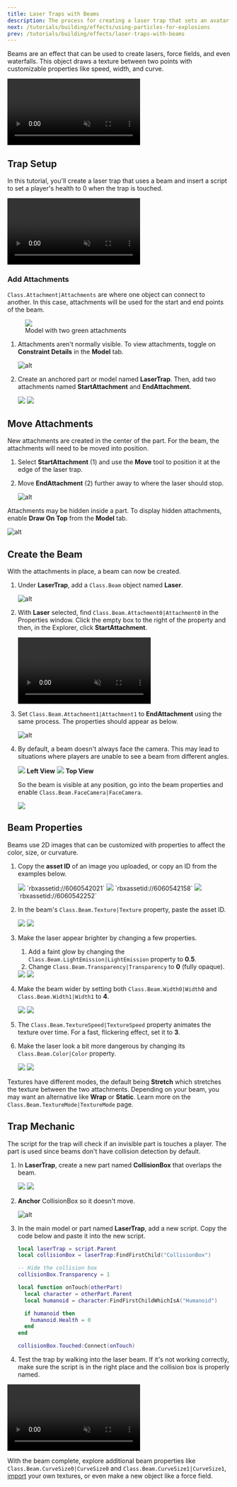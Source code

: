 ```yaml
---
title: Laser Traps with Beams
description: The process for creating a laser trap that sets an avatar's health to 0 when touched.
next: /tutorials/building/effects/using-particles-for-explosions
prev: /tutorials/building/effects/laser-traps-with-beams
---
```


Beams are an effect that can be used to create lasers, force fields, and even waterfalls. This object draws a texture between two points with customizable properties like speed, width, and curve.

<video controls loop muted>
  <source src="../../../assets/tutorials/laser-traps-with-beams/laserTrap_beamExamples.mp4" />
</video>

## Trap Setup

In this tutorial, you'll create a laser trap that uses a beam and insert a script to set a player's health to 0 when the trap is touched.

<video controls loop muted>
  <source src="../../../assets/tutorials/laser-traps-with-beams/laserTrap_testFinalLaser.mp4" />
</video>

### Add Attachments

`Class.Attachment|Attachments` are where one object can connect to another. In this case, attachments will be used for the start and end points of the beam.

<figure>
    <img src="../../../assets/tutorials/laser-traps-with-beams/lasertrap_showSetup_alt.png" />
    <figcaption>Model with two green attachments</figcaption>
</figure>

1. Attachments aren't normally visible. To view attachments, toggle on **Constraint Details** in the **Model** tab.

   ![alt](../../../assets/tutorials/laser-traps-with-beams/lasertrap_constraintDetails.png)

2. Create an anchored part or model named **LaserTrap**. Then, add two attachments named **StartAttachment** and **EndAttachment**.

   <GridContainer numColumns="2">
     <img src="../../../assets/tutorials/laser-traps-with-beams/lasertrap_showTrapPart.jpg" />
     <img src="../../../assets/tutorials/laser-traps-with-beams/lasertrap_showPartsCreated.png" />
   </GridContainer>

## Move Attachments

New attachments are created in the center of the part. For the beam, the attachments will need to be moved into position.

1. Select **StartAttachment** (1) and use the **Move** tool to position it at the edge of the laser trap.
2. Move **EndAttachment** (2) further away to where the laser should stop.

   ![alt](../../../assets/tutorials/laser-traps-with-beams/lasertrap_showAttachments.jpg)

<Alert severity="info">

Attachments may be hidden inside a part. To display hidden attachments, enable **Draw On Top** from the **Model** tab.

![alt](../../../assets/tutorials/laser-traps-with-beams/lasertrap_drawOnTop.png)

</Alert>

## Create the Beam

With the attachments in place, a beam can now be created.

1. Under **LaserTrap**, add a `Class.Beam` object named **Laser**.

   ![alt](../../../assets/tutorials/laser-traps-with-beams/lasertrap_addBeamObject.jpg)

2. With **Laser** selected, find `Class.Beam.Attachment0|Attachment0` in the Properties window. Click the empty box to the right of the property and then, in the Explorer, click **StartAttachment**.

   <video controls loop muted>
   <source src="../../../assets/tutorials/laser-traps-with-beams/laserTrap_setAttachment0.mp4" />
   </video>

3. Set `Class.Beam.Attachment1|Attachment1` to **EndAttachment** using the same process. The properties should appear as below.

   ![alt](../../../assets/tutorials/laser-traps-with-beams/lasertrap_showAttachmentsSet.png)

4. By default, a beam doesn't always face the camera. This may lead to situations where players are unable to see a beam from different angles.

   <Grid container spacing={4}>
    <Grid item xs={6}>
      <img src="../../../assets/tutorials/laser-traps-with-beams/lasertrap_beamDifferentAngles_left.jpg" />
      <b>Left View</b>
    </Grid>
    <Grid item xs={6}>
      <img src="../../../assets/tutorials/laser-traps-with-beams/lasertrap_beamDifferentAngles_top.jpg" />
      <b>Top View</b>
    </Grid>
   </Grid>

   So the beam is visible at any position, go into the beam properties and enable `Class.Beam.FaceCamera|FaceCamera`.

   <img src="../../../assets/tutorials/laser-traps-with-beams/lasertrap_toggleFaceCamera.png" />

## Beam Properties

Beams use 2D images that can be customized with properties to affect the color, size, or curvature.

1. Copy the **asset ID** of an image you uploaded, or copy an ID from the examples below.

   <Grid container spacing={6}>
    <Grid item xs={4}>
      <img src="../../../assets/tutorials/laser-traps-with-beams/beam6060542021.png" />
      `rbxassetid://6060542021`
    </Grid>
    <Grid item xs={4}>
      <img src="../../../assets/tutorials/laser-traps-with-beams/beam6060542158.png" />
      `rbxassetid://6060542158`
    </Grid>
    <Grid item xs={4}>
      <img src="../../../assets/tutorials/laser-traps-with-beams/beam6060542252.png" />
      `rbxassetid://6060542252`
    </Grid>
   </Grid>

2. In the beam's `Class.Beam.Texture|Texture` property, paste the asset ID.

   <GridContainer numColumns="2">
     <img src="../../../assets/tutorials/laser-traps-with-beams/lasertrap_showBeamWithTexture.jpg" />
     <img src="../../../assets/tutorials/laser-traps-with-beams/lasertrap_pasteTextureID.png" />
   </GridContainer>

3. Make the laser appear brighter by changing a few properties.

   1. Add a faint glow by changing the `Class.Beam.LightEmission|LightEmission` property to **0.5**.
   2. Change `Class.Beam.Transparency|Transparency` to **0** (fully opaque).

   <GridContainer numColumns="2">
     <img src="../../../assets/tutorials/laser-traps-with-beams/lasertrap_showBeamLightEmission.jpg" />
     <img src="../../../assets/tutorials/laser-traps-with-beams/lasertrap_transparencyLightEmission.png" />
   </GridContainer>

4. Make the beam wider by setting both `Class.Beam.Width0|Width0` and `Class.Beam.Width1|Width1` to **4**.

   <GridContainer numColumns="2">
     <img src="../../../assets/tutorials/laser-traps-with-beams/lasertrap_beamWidthLarger.jpg" />
     <img src="../../../assets/tutorials/laser-traps-with-beams/lasertrap_setWidth.png" />
   </GridContainer>

5. The `Class.Beam.TextureSpeed|TextureSpeed` property animates the texture over time. For a fast, flickering effect, set it to **3**.

6. Make the laser look a bit more dangerous by changing its `Class.Beam.Color|Color` property.

   <GridContainer numColumns="2">
     <img src="../../../assets/tutorials/laser-traps-with-beams/lasertrap_beamColor.jpg" />
     <img src="../../../assets/tutorials/laser-traps-with-beams/lasertrap_changeColor.png" />
   </GridContainer>

<Alert severity="info">

Textures have different modes, the default being **Stretch** which stretches the texture between the two attachments. Depending on your beam, you may want an alternative like **Wrap** or **Static**. Learn more on the `Class.Beam.TextureMode|TextureMode` page.

</Alert>

## Trap Mechanic

The script for the trap will check if an invisible part is touches a player. The part is used since beams don't have collision detection by default.

1. In **LaserTrap**, create a new part named **CollisionBox** that overlaps the beam.

   <GridContainer numColumns="2">
     <img src="../../../assets/tutorials/laser-traps-with-beams/lasertrap_collisionBox.jpg" />
     <img src="../../../assets/tutorials/laser-traps-with-beams/lasertrap_createCollisionBox.png" />
   </GridContainer>

2. **Anchor** CollisionBox so it doesn't move.

   ![alt](../../../assets/tutorials/laser-traps-with-beams/lasertrap_anchorPart.png)

3. In the main model or part named **LaserTrap**, add a new script. Copy the code below and paste it into the new script.

   ```lua
   local laserTrap = script.Parent
   local collisionBox = laserTrap:FindFirstChild("CollisionBox")

   -- Hide the collision box
   collisionBox.Transparency = 1

   local function onTouch(otherPart)
     local character = otherPart.Parent
     local humanoid = character:FindFirstChildWhichIsA("Humanoid")

     if humanoid then
       humanoid.Health = 0
     end
   end

   collisionBox.Touched:Connect(onTouch)
   ```

4. Test the trap by walking into the laser beam. If it's not working correctly, make sure the script is in the right place and the collision box is properly named.

<video controls loop muted>
  <source src="../../../assets/tutorials/laser-traps-with-beams/laserTrap_testFinalLaser.mp4" />
</video>

With the beam complete, explore additional beam properties like `Class.Beam.CurveSize0|CurveSize0` and `Class.Beam.CurveSize1|CurveSize1`, [import](../../../production/publishing/publishing-assets.md) your own textures, or even make a new object like a force field.
